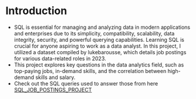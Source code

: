 # Introduction
- SQL is essential for managing and analyzing data in modern applications and enterprises due to its simplicity, compatibility, scalability, data integrity, security, and powerful querying capabilities. Learning SQL is crucial for anyone aspiring to work as a data analyst. In this project, I utilized a dataset compiled by lukebarousse, which details job postings for various data-related roles in 2023.
- This project explores key questions in the data analytics field, such as top-paying jobs, in-demand skills, and the correlation between high-demand skills and salary.
- Check out the SQL queries used to answer those from here [SQL_JOB_POSTINGS_PROJECT](/SQL_JOB_POSTINGS_PROJECT/)
